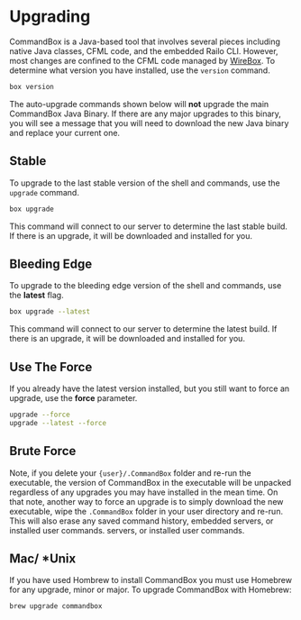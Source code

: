 # Upgrading

CommandBox is a Java-based tool that involves several pieces including native Java classes, CFML code, and the embedded Railo CLI. However, most changes are confined to the CFML code managed by [WireBox](http://wiki.coldbox.org/wiki/WireBox.cfm). To determine what version you have installed, use the `version` command.

```bash
box version
```

The auto-upgrade commands shown below will **not** upgrade the main CommandBox Java Binary. If there are any major upgrades to this binary, you will see a message that you will need to download the new Java binary and replace your current one.

## Stable

To upgrade to the last stable version of the shell and commands, use the `upgrade` command.

```bash
box upgrade
```

This command will connect to our server to determine the last stable build. If there is an upgrade, it will be downloaded and installed for you.

## Bleeding Edge

To upgrade to the bleeding edge version of the shell and commands, use the **latest** flag.

```bash
box upgrade --latest
```

This command will connect to our server to determine the latest build. If there is an upgrade, it will be downloaded and installed for you.

## Use The Force

If you already have the latest version installed, but you still want to force an upgrade, use the **force** parameter.

```bash
upgrade --force
upgrade --latest --force
```

## Brute Force

Note, if you delete your `{user}/.CommandBox` folder and re-run the executable, the version of CommandBox in the executable will be unpacked regardless of any upgrades you may have installed in the mean time. On that note, another way to force an upgrade is to simply download the new executable, wipe the `.CommandBox` folder in your user directory and re-run. This will also erase any saved command history, embedded servers, or installed user commands. servers, or installed user commands.

## Mac/  \*Unix

If you have used Hombrew to install CommandBox you must use Homebrew for any upgrade, minor or major. To upgrade CommandBox with Homebrew:

```bash
brew upgrade commandbox
```

